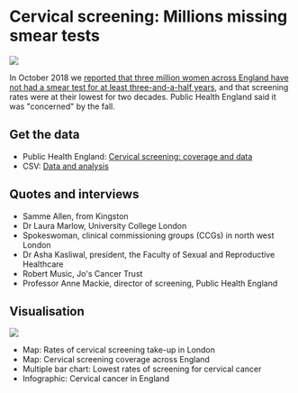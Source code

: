# Cervical screening: Millions missing smear tests

![](https://ichef.bbci.co.uk/news/624/cpsprodpb/11D76/production/_103587037_londonscreen-nc.png)

In October 2018 we [reported that three million women across England have not had a smear test for at least three-and-a-half years](https://www.bbc.co.uk/news/uk-england-45593583), and that screening rates were at their lowest for two decades. Public Health England said it was "concerned" by the fall.

## Get the data 

* Public Health England: [Cervical screening: coverage and data](https://www.gov.uk/government/publications/cervical-screening-coverage-and-data)
* CSV: [Data and analysis](https://github.com/BBC-Data-Unit/cervical-screening/blob/master/cervicaldec2017.csv)

## Quotes and interviews

* Samme Allen, from Kingston
* Dr Laura Marlow, University College London
* Spokeswoman, clinical commissioning groups (CCGs) in north west London 
* Dr Asha Kasliwal, president, the Faculty of Sexual and Reproductive Healthcare
* Robert Music, Jo's Cancer Trust
* Professor Anne Mackie, director of screening, Public Health England

## Visualisation

![](https://ichef.bbci.co.uk/news/624/cpsprodpb/D31F/production/_103574045_datapic-cervicaldatapic-y44fx-nc.png)

* Map: Rates of cervical screening take-up in London
* Map: Cervical screening coverage across England
* Multiple bar chart: Lowest rates of screening for cervical cancer
* Infographic: Cervical cancer in England
